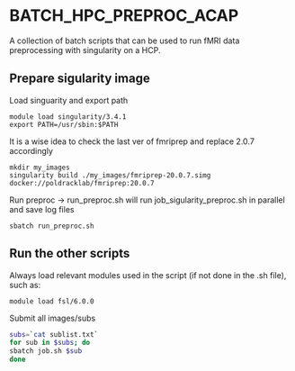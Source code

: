 # BATCH_HPC_PREPROC_ACAP
A collection of batch scripts that can be used to run fMRI data preprocessing with singularity on a HCP.

## Prepare sigularity image

Load singuarity and export path

```
module load singularity/3.4.1
export PATH=/usr/sbin:$PATH
```

It is a wise idea to check the last ver of fmriprep and replace 2.0.7 accordingly

```
mkdir my_images
singularity build ./my_images/fmriprep-20.0.7.simg docker://poldracklab/fmriprep:20.0.7
```

Run preproc -> run_preproc.sh will run job_sigularity_preproc.sh in parallel and save log files

```
sbatch run_preproc.sh
```

## Run the other scripts

Always load relevant modules used in the script (if not done in the .sh file), such as:

```
module load fsl/6.0.0
```

Submit all images/subs

```bash
subs=`cat sublist.txt`
for sub in $subs; do
sbatch job.sh $sub
done
```
